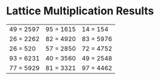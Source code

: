 # Lattice Multiplication Results

|   |   |   |
|---|---|---|
| 49 = 2597 | 95 = 1615 | 14 = 154 |
| 26 = 2262 | 82 = 4920 | 83 = 5976 |
| 26 = 520 | 57 = 2850 | 72 = 4752 |
| 93 = 6231 | 40 = 3560 | 49 = 2548 |
| 77 = 5929 | 81 = 3321 | 97 = 4462 |
